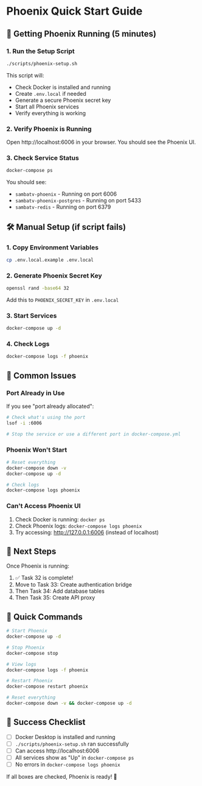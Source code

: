 # Phoenix Quick Start Guide

## 🚀 Getting Phoenix Running (5 minutes)

### 1. Run the Setup Script
```bash
./scripts/phoenix-setup.sh
```

This script will:
- Check Docker is installed and running
- Create `.env.local` if needed
- Generate a secure Phoenix secret key
- Start all Phoenix services
- Verify everything is working

### 2. Verify Phoenix is Running
Open http://localhost:6006 in your browser. You should see the Phoenix UI.

### 3. Check Service Status
```bash
docker-compose ps
```

You should see:
- `sambatv-phoenix` - Running on port 6006
- `sambatv-phoenix-postgres` - Running on port 5433
- `sambatv-redis` - Running on port 6379

## 🛠️ Manual Setup (if script fails)

### 1. Copy Environment Variables
```bash
cp .env.local.example .env.local
```

### 2. Generate Phoenix Secret Key
```bash
openssl rand -base64 32
```
Add this to `PHOENIX_SECRET_KEY` in `.env.local`

### 3. Start Services
```bash
docker-compose up -d
```

### 4. Check Logs
```bash
docker-compose logs -f phoenix
```

## 🔧 Common Issues

### Port Already in Use
If you see "port already allocated":
```bash
# Check what's using the port
lsof -i :6006

# Stop the service or use a different port in docker-compose.yml
```

### Phoenix Won't Start
```bash
# Reset everything
docker-compose down -v
docker-compose up -d

# Check logs
docker-compose logs phoenix
```

### Can't Access Phoenix UI
1. Check Docker is running: `docker ps`
2. Check Phoenix logs: `docker-compose logs phoenix`
3. Try accessing: http://127.0.0.1:6006 (instead of localhost)

## 📝 Next Steps

Once Phoenix is running:
1. ✅ Task 32 is complete!
2. Move to Task 33: Create authentication bridge
3. Then Task 34: Add database tables
4. Then Task 35: Create API proxy

## 🎯 Quick Commands

```bash
# Start Phoenix
docker-compose up -d

# Stop Phoenix
docker-compose stop

# View logs
docker-compose logs -f phoenix

# Restart Phoenix
docker-compose restart phoenix

# Reset everything
docker-compose down -v && docker-compose up -d
```

## 🏁 Success Checklist

- [ ] Docker Desktop is installed and running
- [ ] `./scripts/phoenix-setup.sh` ran successfully
- [ ] Can access http://localhost:6006
- [ ] All services show as "Up" in `docker-compose ps`
- [ ] No errors in `docker-compose logs phoenix`

If all boxes are checked, Phoenix is ready! 🎉